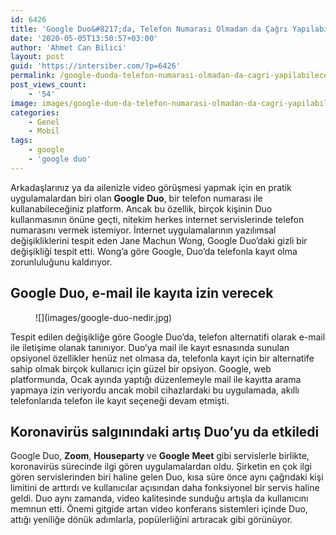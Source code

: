 ```yaml
---
id: 6426
title: 'Google Duo&#8217;da, Telefon Numarası Olmadan da Çağrı Yapılabilecek'
date: '2020-05-05T13:50:57+03:00'
author: 'Ahmet Can Bilici'
layout: post
guid: 'https://intersiber.com/?p=6426'
permalink: /google-duoda-telefon-numarasi-olmadan-da-cagri-yapilabilecek/
post_views_count:
    - '54'
image: images/google-duo-da-telefon-numarasi-olmadan-da-cagri-yapilabilecek.jpeg
categories:
    - Genel
    - Mobil
tags:
    - google
    - 'google duo'
---
```


Arkadaşlarınız ya da ailenizle video görüşmesi yapmak için en pratik uygulamalardan biri olan **Google** **Duo**, bir telefon numarası ile kullanabileceğiniz platform. Ancak bu özellik, birçok kişinin Duo kullanmasının önüne geçti, nitekim herkes internet servislerinde telefon numarasını vermek istemiyor. İnternet uygulamalarının yazılımsal değişikliklerini tespit eden Jane Machun Wong, Google Duo’daki gizli bir değişikliği tespit etti. Wong’a göre Google, Duo’da telefonla kayıt olma zorunluluğunu kaldırıyor.

## Google Duo, e-mail ile kayıta izin verecek

<figure class="wp-block-image size-large">![](images/google-duo-nedir.jpg)</figure>Tespit edilen değişikliğe göre Google Duo’da, telefon alternatifi olarak e-mail ile iletişime olanak tanınıyor. Duo’ya mail ile kayıt esnasında sunulan opsiyonel özellikler henüz net olmasa da, telefonla kayıt için bir alternatife sahip olmak birçok kullanıcı için güzel bir opsiyon. Google, web platformunda, Ocak ayında yaptığı düzenlemeyle mail ile kayıtta arama yapmaya izin veriyordu ancak mobil cihazlardaki bu uygulamada, akıllı telefonlarıda telefon ile kayıt seçeneği devam etmişti.

## Koronavirüs salgınındaki artış Duo’yu da etkiledi

Google Duo, **Zoom**, **Houseparty** ve **Google** **Meet** gibi servislerle birlikte, koronavirüs sürecinde ilgi gören uygulamalardan oldu. Şirketin en çok ilgi gören servislerinden biri haline gelen Duo, kısa süre önce aynı çağrıdaki kişi limitini de arttırdı ve kullanıcılar açısından daha fonksiyonel bir servis haline geldi. Duo aynı zamanda, video kalitesinde sunduğu artışla da kullanıcını memnun etti. Önemi gitgide artan video konferans sistemleri içinde Duo, attığı yeniliğe dönük adımlarla, popülerliğini artıracak gibi görünüyor.